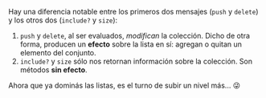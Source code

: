 Hay una diferencia notable entre los primeros dos mensajes (`push` y `delete`) y los otros dos (`include?` y `size`): 

1. `push` y `delete`, al ser evaluados, _modifican_ la colección. Dicho de otra forma, producen un **efecto** sobre la lista en sí: agregan o quitan un elemento del conjunto.
2. `include?` y `size` sólo nos retornan información sobre la colección. Son métodos **sin efecto**. 

Ahora que ya dominás las listas, es el turno de subir un nivel más... :stuck_out_tongue_winking_eye: